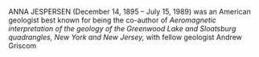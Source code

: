 ANNA JESPERSEN (December 14, 1895 – July 15, 1989) was an American geologist best known for being the co-author of _Aeromagnetic interpretation of the geology of the Greenwood Lake and Sloatsburg quadrangles, New York and New Jersey,_ with fellow geologist Andrew Griscom
